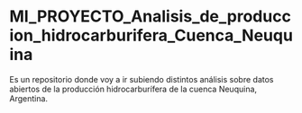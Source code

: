 # MI_PROYECTO_Analisis_de_produccion_hidrocarburifera_Cuenca_Neuquina
Es un repositorio donde voy a ir subiendo distintos análisis sobre datos abiertos de la producción hidrocarburífera de la cuenca Neuquina, Argentina.
